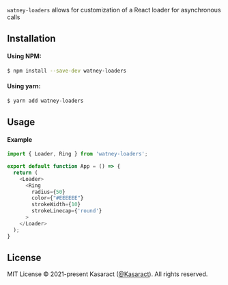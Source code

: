 `watney-loaders` allows for customization of a React loader for asynchronous calls

## Installation

#### Using NPM:

```bash
$ npm install --save-dev watney-loaders
```

#### Using yarn:

```bash
$ yarn add watney-loaders
```

## Usage

#### Example

```js
import { Loader, Ring } from 'watney-loaders';

export default function App = () => {
  return (
    <Loader>
      <Ring
        radius={50}
        color={"#EEEEEE"}
        strokeWidth={10}
        strokeLinecap={'round'}
      >
    </Loader>
  );
}
```

## License

MIT License © 2021-present Kasaract ([@Kasaract](https://github.com/kasaract)). All rights reserved.
